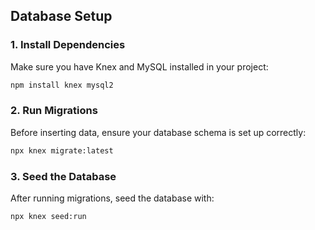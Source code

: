 ## Database Setup

### 1. Install Dependencies

Make sure you have Knex and MySQL installed in your project:

```sh
npm install knex mysql2
```

### 2. Run Migrations

Before inserting data, ensure your database schema is set up correctly:

```sh
npx knex migrate:latest
```

### 3. Seed the Database

After running migrations, seed the database with:

```sh
npx knex seed:run
```
